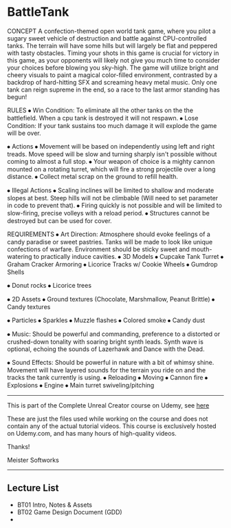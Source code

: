 # BattleTank
CONCEPT
A confection-themed open world tank game, where you pilot a sugary sweet vehicle of destruction and battle against CPU-controlled tanks. The terrain will have some hills but will largely be flat and peppered with tasty obstacles. Timing your shots in this game is crucial for victory in this game, as your opponents will likely not give you much time to consider your choices before blowing you sky-high.
The game will utilize bright and cheery visuals to paint a magical color-filled environment, contrasted by a backdrop of hard-hitting SFX and screaming heavy metal music. Only one tank can reign supreme in the end, so a race to the last armor standing has begun!

RULES
⦁	Win Condition: To eliminate all the other tanks on the the battlefield. When a cpu tank is destroyed it will not respawn.
⦁	Lose Condition: If your tank sustains too much damage it will explode the game will be over.

⦁	Actions
⦁	Movement will be based on independently using left and right treads. Move speed will be slow and turning sharply isn't possible without coming to almost a full stop.
⦁	Your weapon of choice is a mighty cannon mounted on a rotating turret, which will fire a strong projectile over a long distance.
⦁	Collect metal scrap on the ground to refill health.

⦁	Illegal Actions
⦁	Scaling inclines will be limited to shallow and moderate slopes at best. Steep hills will not be climbable (Will need to set parameter in code to prevent that).
⦁	Firing quickly is not possible and will be limited to slow-firing, precise volleys with a reload period.
⦁	Structures cannot be destroyed but can be used for cover.


REQUIREMENTS
⦁	Art Direction: Atmosphere should evoke feelings of a candy paradise or sweet pastries. Tanks will be made to look like unique confections of warfare. Environment should be sticky sweet and mouth-watering to practically induce cavities.
⦁	3D Models
⦁	Cupcake Tank Turret
⦁	Graham Cracker Armoring
⦁	Licorice Tracks w/ Cookie Wheels
⦁	Gumdrop Shells

⦁	Donut rocks
⦁	Licorice trees

⦁	2D Assets
⦁	Ground textures (Chocolate, Marshmallow, Peanut Brittle)
⦁	Candy textures


⦁	Particles
⦁	Sparkles
⦁	Muzzle flashes
⦁	Colored smoke
⦁	Candy dust

⦁	Music: Should be powerful and commanding, preference to a distorted or crushed-down tonality with soaring bright synth leads. Synth wave is optional, echoing the sounds of Lazerhawk and Dance with the Dead.
 
⦁	Sound Effects: Should be powerful in nature with a bit of whimsy shine. Movement will have layered sounds for the terrain you ride on and the tracks the tank currently is using.
⦁	Reloading
⦁	Moving
⦁	Cannon fire
⦁	Explosions
⦁	Engine
⦁	Main turret swiveling/pitching

---

This is part of the Complete Unreal Creator course on Udemy, see [here](https://www.udemy.com/unrealcourse/learn/v4/overview)

These are just the files used while working on the course and does not contain any of the actual tutorial videos. This course is exclusively hosted on Udemy.com, and has many hours of high-quality videos.

Thanks!

Meister Softworks

---
## Lecture List
* BT01 Intro, Notes & Assets
* BT02 Game Design Document (GDD)
* 

